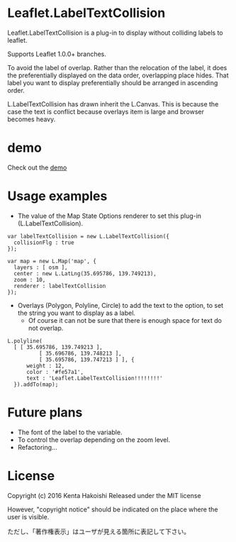 # Leaflet.LabelTextCollision
Leaflet.LabelTextCollision is a plug-in to display without colliding labels to leaflet.

Supports Leaflet 1.0.0+ branches.

To avoid the label of overlap. Rather than the relocation of the label, it does the preferentially displayed on the data order, overlapping place hides.
That label you want to display preferentially should be arranged in ascending order.

L.LabelTextCollision has drawn inherit the L.Canvas.
This is because the case the text is conflict because overlays item is large and browser becomes heavy.

# demo
Check out the <a href="https://yakitoritabetai.github.io/Leaflet.LabelTextCollision/">demo</a>


# Usage examples
* The value of the Map State Options renderer to set this plug-in (L.LabelTextCollision).

```
var labelTextCollision = new L.LabelTextCollision({
  collisionFlg : true
});

var map = new L.Map('map', {
  layers : [ osm ],
  center : new L.LatLng(35.695786, 139.749213),
  zoom : 10,
  renderer : labelTextCollision
});
```

* Overlays (Polygon, Polyline, Circle) to add the text to the option, to set the string you want to display as a label.
  * Of course it can not be sure that there is enough space for text do not overlap.

```
L.polyline(
  [ [ 35.695786, 139.749213 ],
          [ 35.696786, 139.748213 ],
          [ 35.695786, 139.747213 ] ], {
      weight : 12,
      color : '#fe57a1',
      text : 'Leaflet.LabelTextCollision!!!!!!!!'
  }).addTo(map);
```

# Future plans
* The font of the label to the variable.
* To control the overlap depending on the zoom level.
* Refactoring...

# License
Copyright (c) 2016 Kenta Hakoishi
Released under the MIT license

However, "copyright notice" should be indicated on the place where the user is visible.

ただし、「著作権表示」はユーザが見える箇所に表記して下さい。
